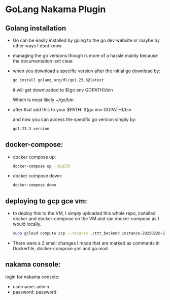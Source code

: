 # GoLang Nakama Plugin

## Golang installation

- Go can be easily installed by going to the go.dev website or maybe by other ways I dont know.
- managing the go versions though is more of a hassle mainly because the documentation isnt clear.
- when you download a specific version after the initial go download by:

  ```bash
  go install golang.org/dl/go1.23.3@latest
  ```

  it will get downloaded to $(go env GOPATH)/bin

  Which is most likely ~/go/bin

- after that add this to your $PATH: \$(go env GOPATH)/bin

  and now you can access the specific go version simply by:

  ```bash
  go1.23.3 version
  ```

## docker-compose:

- docker compose up:
  ```bash
  docker-compose up --build
  ```
- docker compose down:
  ```bash
  docker-compose down
  ```

## deploying to gcp gce vm:

- to deploy this to the VM, I simply uploaded this whole repo, installed docker and docker-compose on the VM and ran docker-compose as I would locally.
  ```bash
  sudo gcloud compute scp --recurse ./ttt_backend instance-20250220-133151:/home/marbab_arbab/project
  ```
- There were a 3 small changes I made that are marked as comments in Dockerfile, docker-compose.yml and go.mod

## nakama console:

login for nakama console:

- username: admin
- password: password
